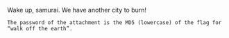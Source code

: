 Wake up, samurai. We have another city to burn!


    The password of the attachment is the MD5 (lowercase) of the flag for “walk off the earth”.
